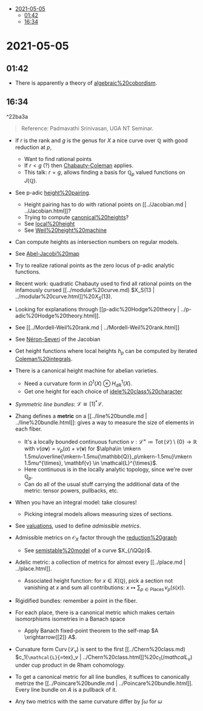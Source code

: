 -   [2021-05-05](#section)
    -   [01:42](#section-1)
    -   [16:34](#section-2)














# 2021-05-05

## 01:42

-   There is apparently a theory of [algebraic%20cobordism](algebraic%20cobordism).

## 16:34

\^22ba3a

> Reference: Padmavathi Srinivasan, UGA NT Seminar.

-   If $r$ is the rank and $g$ is the genus for $X$ a nice curve over ${\mathbb{Q}}$ with good reduction at $p$,

    -   Want to find rational points
    -   If $r<g$ (?) then [Chabauty-Coleman](Chabauty-Coleman) applies.
    -   This talk: $r=g$, allows finding a basis for ${\mathbb{Q}}_p$ valued functions on $J({\mathbb{Q}})$.

-   See p-adic [height%20pairing](height%20pairing).

    -   Height pairing has to do with rational points on [[../Jacobian.md | ../Jacobian.html]]?
    -   Trying to compute [canonical%20heights](canonical%20heights)?
    -   See [local%20height](local%20height)
    -   See [Weil%20height%20machine](Weil%20height%20machine)

-   Can compute heights as intersection numbers on regular models.

-   See [Abel-Jacobi%20map](Abel-Jacobi%20map)

-   Try to realize rational points as the zero locus of p-adic analytic functions.

-   Recent work: quadratic Chabauty used to find all rational points on the infamously cursed [[../modular%20curve.md) \$X_S(13 | ../modular%20curve.html]]%20$X_S(13)$.

-   Looking for explanations through [[p-adic%20Hodge%20theory | ../p-adic%20Hodge%20theory.html]].

-   See [[../Mordell-Weil%20rank.md | ../Mordell-Weil%20rank.html]]

-   See [Néron-Severi](Néron-Severi) of the Jacobian

-   Get height functions where local heights $h_p$ can be computed by iterated [Coleman%20integrals](Coleman%20integrals).

-   There is a canonical height machine for abelian varieties.

    -   Need a curvature form in $\Omega^1(X) \otimes H^1_\mathrm{dR}(X)$.
    -   Get one height for each choice of [idele%20class%20character](idele%20class%20character)

-   *Symmetric line bundles*: $\mathcal{L}\cong [1]^* \mathcal{L}$.

-   Zhang defines a **metric** on a [[../line%20bundle.md | ../line%20bundle.html]]: gives a way to measure the size of elements in each fiber.

    -   It's a locally bounded continuous function $\nu: \mathcal{L}^{\times}\coloneqq{ \operatorname{Tot} }( \mathcal{L} ) \setminus\left\{{0}\right\}\to {\mathbb{R}}$ with $\nu( \alpha \mathbf{v}) = v_p(\alpha) + \nu(\mathbf{v})$ for $\alpha\in \mkern 1.5mu\overline{\mkern-1.5mu{\mathbb{Q}}_p\mkern-1.5mu}\mkern 1.5mu^{\times}, \mathbf{v} \in \mathcal{L}^{\times}$.
    -   Here continuous is in the locally analytic topology, since we're over ${\mathbb{Q}}_p$.
    -   Can do all of the usual stuff carrying the additional data of the metric: tensor powers, pullbacks, etc.

-   When you have an integral model: take closures!

    -   Picking integral models allows measuring sizes of sections.

-   See [valuations](valuations), used to define *admissible metrics*.

-   Admissible metrics on ${\mathcal{O}}_X$ factor through the [reduction%20graph](reduction%20graph)

    -   See [semistable%20model](semistable%20model) of a curve $X_{/\QQp}$.

-   Adelic metric: a collection of metrics for almost every [[../place.md | ../place.html]].

    -   Associated height function: for $x\in X({\mathbb{Q}})$, pick a section not vanishing at $x$ and sum all contributions: $x\mapsto \sum_{p \in {\operatorname{Places}}} v_p (s(x))$.

-   Rigidified bundles: remember a point in the fiber.

-   For each place, there is a canonical metric which makes certain isomorphisms isometries in a Banach space

    -   Apply Banach fixed-point theorem to the self-map $A \xrightarrow{[2]} A$.

-   Curvature form $\mathop{\mathrm{Curv}}(\mathcal{L}_v)$ is sent to the first [[../Chern%20class.md) \$c_1(`\mathcal{L}`{=tex}\_v | ../Chern%20class.html]]%20$c_1(/mathcal{L}_v)$ under cup product in de Rham cohomology.

-   To get a canonical metric for all line bundles, it suffices to canonically metrize the [[../Poincare%20bundle.md | ../Poincare%20bundle.html]]. Every line bundle on $A$ is a pullback of it.

-   Any two metrics with the same curvature differ by $\int \omega$ for $\omega$
